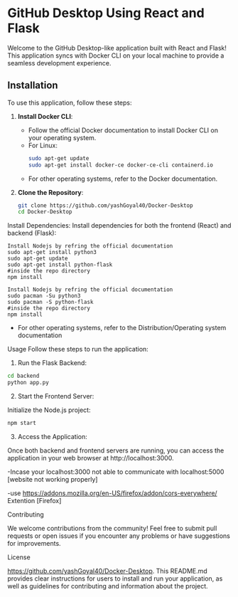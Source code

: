 # GitHub Desktop Using React and Flask

Welcome to the GitHub Desktop-like application built with React and Flask! This application syncs with Docker CLI on your local machine to provide a seamless development experience.

## Installation

To use this application, follow these steps:

1. **Install Docker CLI**:
   - Follow the official Docker documentation to install Docker CLI on your operating system.
   - For Linux:
     ```bash
     sudo apt-get update
     sudo apt-get install docker-ce docker-ce-cli containerd.io
     ```
   - For other operating systems, refer to the Docker documentation.

2. **Clone the Repository**:
   ```bash
   git clone https://github.com/yashGoyal40/Docker-Desktop
   cd Docker-Desktop

Install Dependencies:
Install dependencies for both the frontend (React) and backend (Flask):
```Ubuntu
Install Nodejs by refring the official documentation
sudo apt-get install python3 
sudo apt-get update
sudo apt-get install python-flask
#inside the repo directory
npm install
```
```Arch
Install Nodejs by refring the official documentation
sudo pacman -Su python3
sudo pacman -S python-flask
#inside the repo directory
npm install
```
- For other operating systems, refer to the Distribution/Operating system documentation

Usage
Follow these steps to run the application:

1. Run the Flask Backend:
```bash
cd backend
python app.py
```
2. Start the Frontend Server:

Initialize the Node.js project:
```bash
npm start
```
3. Access the Application:

Once both backend and frontend servers are running, you can access the application in your web browser at http://localhost:3000.

 -Incase your localhost:3000 not able to communicate with localhost:5000 [website not working properly]
 
 -use https://addons.mozilla.org/en-US/firefox/addon/cors-everywhere/ Extention [Firefox]


Contributing

We welcome contributions from the community! Feel free to submit pull requests or open issues if you encounter any problems or have suggestions for improvements.

License

https://github.com/yashGoyal40/Docker-Desktop. This README.md provides clear instructions for users to install and run your application, as well as guidelines for contributing and information about the project.

